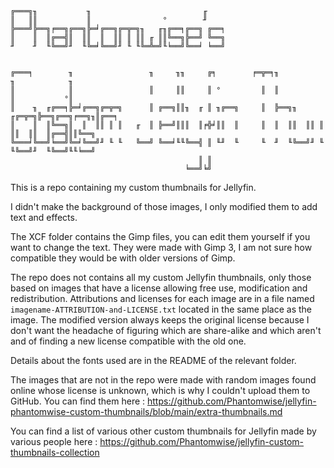 ```
╔═══╗╖           ╖                         ╓     
║   ║║           ║                °        ╜     
╠═══╝╠══╗╒══╗╔══╗╠═╛╔══╗╔═╦═╗╖   ╓╖╔══╕╔══╗ ╔══╕ 
║    ║  ║╔══╣║  ║║  ║  ║║ ║ ║║ ╓ ║║╚══╗╠══╝ ╚══╗ 
╜    ╜  ╙╚══╝╜  ╙╚═╛╚══╝╜ ╙ ╙╚═╩═╝╙╘══╝╚══╛ ╘══╝ 
                                                 
                                                 
╔═══╕        ╖                 ╖     ╖╖     ╔╕        ╒═╦═╕╖            ╖            ╖     
║            ║                 ║     ║║     ║ °         ║  ║            ║           °║     
║    ╖  ╓╔══╕╠═╛╔══╗╔═╦═╗      ║ ╔══╗║║╖  ╓ ║ ╖╔══╗     ║  ╠══╗╖  ╓╔═╦═╗╠══╗╔══╗╒══╗╖║╔══╕ 
║    ║  ║╚══╗║  ║  ║║ ║ ║   ╓  ║ ╠══╝║║║  ║╒╬╛║║  ║     ║  ║  ║║  ║║ ║ ║║  ║║  ║╔══╣║║╚══╗ 
╚═══╛╚══╝╘══╝╚═╛╚══╝╜ ╙ ╙   ╚══╝ ╚══╛╙╙╚══╣ ║ ╙╜  ╙     ╙  ╜  ╙╚══╝╜ ╙ ╙╚══╝╜  ╙╚══╝╙╙╘══╝ 
                                          ║ ║                                              
                                       ╘══╝╘╝                                              
```

This is a repo containing my custom thumbnails for Jellyfin.

I didn't make the background of those images, I only modified them to add text and effects.

The XCF folder contains the Gimp files, you can edit them yourself if you want to change the text. They were made with Gimp 3, I am not sure how compatible they would be with older versions of Gimp.

The repo does not contains all my custom Jellyfin thumbnails, only those based on images that have a license allowing free use, modification and redistribution. Attributions and licenses for each image are in a file named `imagename-ATTRIBUTION-and-LICENSE.txt` located in the same place as the image. The modified version always keeps the original license because I don't want the headache of figuring which are share-alike and which aren't and of finding a new license compatible with the old one.

Details about the fonts used are in the README of the relevant folder.

The images that are not in the repo were made with random images found online whose license is unknown, which is why I couldn't upload them to GitHub. You can find them here : https://github.com/Phantomwise/jellyfin-phantomwise-custom-thumbnails/blob/main/extra-thumbnails.md

You can find a list of various other custom thumbnails for Jellyfin made by various people here : https://github.com/Phantomwise/jellyfin-custom-thumbnails-collection